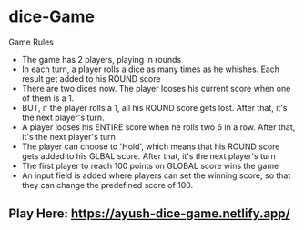 # dice-Game

Game Rules

- The game has 2 players, playing in rounds
- In each turn, a player rolls a dice as many times as he whishes. Each result get added to his ROUND score
- There are two dices now. The player looses his current score when one of them is a 1.
- BUT, if the player rolls a 1, all his ROUND score gets lost. After that, it's the next player's turn.
- A player looses his ENTIRE score when he rolls two 6 in a row. After that, it's the next player's turn
- The player can choose to 'Hold', which means that his ROUND score gets added to his GLBAL score. After that, it's the next player's turn
- The first player to reach 100 points on GLOBAL score wins the game
- An input field is added where players can set the winning score, so that they can change the predefined score of 100. 

## Play Here: https://ayush-dice-game.netlify.app/
